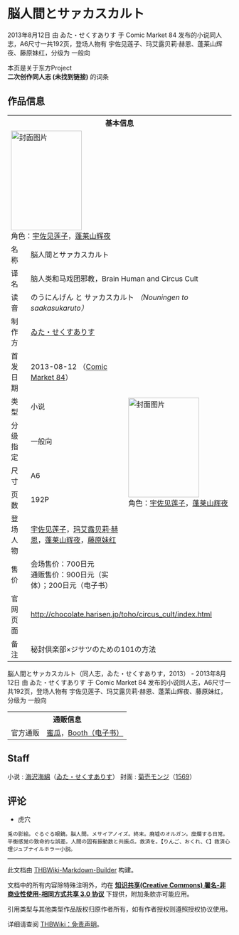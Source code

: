 # 脳人間とサァカスカルト

<!-- source html: G:\repos\THBWiki-Markdown-Builder\THBWikiMarkdown\Temp\main\3\38\ns0%3A%E8%84%B3%E4%BA%BA%E9%96%93%E3%81%A8%E3%82%B5%E3%82%A1%E3%82%AB%E3%82%B9%E3%82%AB%E3%83%AB%E3%83%88.html -->

2013年8月12日 由 ゐた・せくすありす 于 Comic Market 84 发布的小说同人志，A6尺寸一共192页，登场人物有 宇佐见莲子、玛艾露贝莉·赫恩、蓬莱山辉夜、藤原妹红，分级为 一般向

本页是关于东方Project  
 **二次创作同人志 (未找到链接)** 的词条
## 作品信息

<table><tbody><tr><th colspan="3">基本信息</th></tr><tr><td class="cover-artwork-mobile" colspan="2"><a href="./文件-脳人間とサァカスカルト封面.jpg.md" class="image" title="封面图片"><img alt="封面图片" src="https://upload.thwiki.cc/thumb/1/11/%E8%84%B3%E4%BA%BA%E9%96%93%E3%81%A8%E3%82%B5%E3%82%A1%E3%82%AB%E3%82%B9%E3%82%AB%E3%83%AB%E3%83%88%E5%B0%81%E9%9D%A2.jpg/159px-%E8%84%B3%E4%BA%BA%E9%96%93%E3%81%A8%E3%82%B5%E3%82%A1%E3%82%AB%E3%82%B9%E3%82%AB%E3%83%AB%E3%83%88%E5%B0%81%E9%9D%A2.jpg" decoding="async" loading="lazy" width="159" height="224" srcset="https://upload.thwiki.cc/thumb/1/11/%E8%84%B3%E4%BA%BA%E9%96%93%E3%81%A8%E3%82%B5%E3%82%A1%E3%82%AB%E3%82%B9%E3%82%AB%E3%83%AB%E3%83%88%E5%B0%81%E9%9D%A2.jpg/238px-%E8%84%B3%E4%BA%BA%E9%96%93%E3%81%A8%E3%82%B5%E3%82%A1%E3%82%AB%E3%82%B9%E3%82%AB%E3%83%AB%E3%83%88%E5%B0%81%E9%9D%A2.jpg 1.5x, https://upload.thwiki.cc/thumb/1/11/%E8%84%B3%E4%BA%BA%E9%96%93%E3%81%A8%E3%82%B5%E3%82%A1%E3%82%AB%E3%82%B9%E3%82%AB%E3%83%AB%E3%83%88%E5%B0%81%E9%9D%A2.jpg/318px-%E8%84%B3%E4%BA%BA%E9%96%93%E3%81%A8%E3%82%B5%E3%82%A1%E3%82%AB%E3%82%B9%E3%82%AB%E3%83%AB%E3%83%88%E5%B0%81%E9%9D%A2.jpg 2x" data-file-width="360" data-file-height="507"></a><div class="cover-char">角色：<a href="./宇佐见莲子.md" title="宇佐见莲子">宇佐见莲子</a>，<a href="./蓬莱山辉夜.md" title="蓬莱山辉夜">蓬莱山辉夜</a></div></td>
</tr><tr><td class="label">名称</td><td colspan="2"> 脳人間とサァカスカルト </td></tr><tr><td class="label">译名</td><td colspan="2"> 脑人类和马戏团邪教，Brain Human and Circus Cult </td></tr><tr><td class="label">读音</td><td colspan="2"> のうにんげん と サァカスカルト <i>（Nouningen to saakasukaruto）</i> </td></tr><tr><td class="label">制作方</td><td><a href="./ゐた・せくすありす.md" title="ゐた・せくすありす">ゐた・せくすありす</a></td><td class="cover-artwork" rowspan="8" style="min-width:224px;"><a href="./文件-脳人間とサァカスカルト封面.jpg.md" class="image" title="封面图片"><img alt="封面图片" src="https://upload.thwiki.cc/thumb/1/11/%E8%84%B3%E4%BA%BA%E9%96%93%E3%81%A8%E3%82%B5%E3%82%A1%E3%82%AB%E3%82%B9%E3%82%AB%E3%83%AB%E3%83%88%E5%B0%81%E9%9D%A2.jpg/159px-%E8%84%B3%E4%BA%BA%E9%96%93%E3%81%A8%E3%82%B5%E3%82%A1%E3%82%AB%E3%82%B9%E3%82%AB%E3%83%AB%E3%83%88%E5%B0%81%E9%9D%A2.jpg" decoding="async" loading="lazy" width="159" height="224" srcset="https://upload.thwiki.cc/thumb/1/11/%E8%84%B3%E4%BA%BA%E9%96%93%E3%81%A8%E3%82%B5%E3%82%A1%E3%82%AB%E3%82%B9%E3%82%AB%E3%83%AB%E3%83%88%E5%B0%81%E9%9D%A2.jpg/238px-%E8%84%B3%E4%BA%BA%E9%96%93%E3%81%A8%E3%82%B5%E3%82%A1%E3%82%AB%E3%82%B9%E3%82%AB%E3%83%AB%E3%83%88%E5%B0%81%E9%9D%A2.jpg 1.5x, https://upload.thwiki.cc/thumb/1/11/%E8%84%B3%E4%BA%BA%E9%96%93%E3%81%A8%E3%82%B5%E3%82%A1%E3%82%AB%E3%82%B9%E3%82%AB%E3%83%AB%E3%83%88%E5%B0%81%E9%9D%A2.jpg/318px-%E8%84%B3%E4%BA%BA%E9%96%93%E3%81%A8%E3%82%B5%E3%82%A1%E3%82%AB%E3%82%B9%E3%82%AB%E3%83%AB%E3%83%88%E5%B0%81%E9%9D%A2.jpg 2x" data-file-width="360" data-file-height="507"></a><div class="cover-char">角色：<a href="./宇佐见莲子.md" title="宇佐见莲子">宇佐见莲子</a>，<a href="./蓬莱山辉夜.md" title="蓬莱山辉夜">蓬莱山辉夜</a></div></td>
</tr><tr><td class="label">首发日期</td><td>2013-08-12&#160;（<a href="/展会作品列表?e=Comic+Market%2384">Comic Market 84</a>）</td></tr><tr><td class="label">类型</td><td>小说</td></tr><tr><td class="label">分级指定</td><td>一般向</td></tr><tr><td class="label">尺寸</td><td>A6</td></tr><tr><td class="label">页数</td><td>192P</td></tr><tr><td class="label">登场人物</td><td><a href="./宇佐见莲子.md" title="宇佐见莲子">宇佐见莲子</a>，<a href="./玛艾露贝莉·赫恩.md" title="玛艾露贝莉·赫恩">玛艾露贝莉·赫恩</a>，<a href="./蓬莱山辉夜.md" title="蓬莱山辉夜">蓬莱山辉夜</a>，<a href="./藤原妹红.md" title="藤原妹红">藤原妹红</a></td></tr><tr><td class="label">售价</td><td>会场售价：700日元<br>通贩售价：900日元（实体）；200日元（电子书）</td></tr>
<tr><td class="label">官网页面</td><td colspan="2"><a rel="nofollow" class="external free" href="http://chocolate.harisen.jp/toho/circus_cult/index.html">http://chocolate.harisen.jp/toho/circus_cult/index.html</a></td></tr><tr><td class="label">备注</td><td colspan="2">秘封倶楽部×ジサツのための101の方法</td></tr></tbody></table>

脳人間とサァカスカルト（同人志，ゐた・せくすありす，2013） - 2013年8月12日 由 ゐた・せくすありす 于 Comic Market 84 发布的小说同人志，A6尺寸一共192页，登场人物有 宇佐见莲子、玛艾露贝莉·赫恩、蓬莱山辉夜、藤原妹红，分级为 一般向

<table><tbody><tr><th colspan="3">通贩信息</th></tr><tr><td class="label">官方通贩</td><td colspan="2"><a rel="nofollow" class="external text" href="https://www.melonbooks.co.jp/detail/detail.php?product_id=370292">蜜瓜</a>，<a rel="nofollow" class="external text" href="https://vita-sexualice.booth.pm/items/863308">Booth（电子书）</a></td></tr></tbody></table>


## Staff
小说
: [海沢海綿](./海沢海綿.md)（[ゐた・せくすありす](./ゐた・せくすありす.md)）
封面
: [菊壱モンジ](./菊壱モンジ.md)（[1569](./1569.md)）

## 评论
- 虎穴

```
兎の影絵。ぐるぐる眼鏡。脳人間。メサイアノイズ。終末。廃墟のオルガン。糜爛する日常。平衡感覚の致命的な誤差。人間の固有振動数と共振点。救済を。【りんご、おくれ、C】救済心理ジュブナイルホラー小説。
```

  
  

  





---

此文档由 [THBWiki-Markdown-Builder](https://github.com/Delsin-Yu/THBWiki-Markdown-Builder) 构建。

文档中的所有内容除特殊注明外，均在 [**知识共享(Creative Commons) 署名-非商业性使用-相同方式共享 3.0 协议**](https://creativecommons.org/licenses/by-sa/3.0/deed.zh-hans) 下提供，附加条款亦可能应用。

引用类型与其他类型作品版权归原作者所有，如有作者授权则遵照授权协议使用。

详细请查阅 [THBWiki：免责声明](https://thbwiki.cc/THBWiki:%E5%85%8D%E8%B4%A3%E5%A3%B0%E6%98%8E)。

